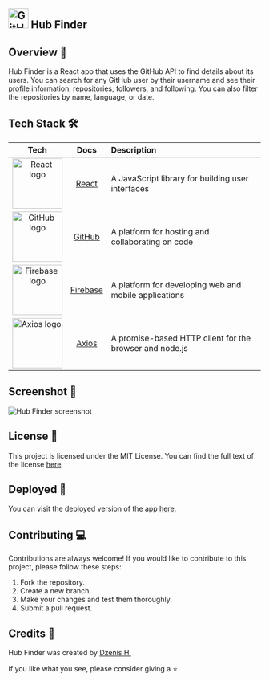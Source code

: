 
## <img src="https://webstockreview.net/images/github-icon-png-12.png" alt="GitHub Logo" width="40" height="40"> Hub Finder

>

## Overview 📝
Hub Finder is a React app that uses the GitHub API to find details about its users. You can search for any GitHub user by their username and see their profile information, repositories, followers, and following. You can also filter the repositories by name, language, or date.

## Tech Stack 🛠️
| Tech | Docs | Description |
| :---: | :---: | :--- |
| <img src="https://img.shields.io/badge/React-20232A?style=for-the-badge&logo=react&logoColor=61DAFB" alt="React logo" width="100"> | [React](https://reactjs.org/docs/getting-started.html) | A JavaScript library for building user interfaces |
| <img src="https://img.shields.io/badge/GitHub-100000?style=for-the-badge&logo=github&logoColor=white" alt="GitHub logo" width="100"> | [GitHub](https://docs.github.com/en) | A platform for hosting and collaborating on code |
| <img src="https://img.shields.io/badge/firebase-ffca28?style=for-the-badge&logo=firebase&logoColor=black" alt="Firebase logo" width="100"> | [Firebase](https://firebase.google.com/docs) | A platform for developing web and mobile applications |
| <img src="https://img.shields.io/badge/axios-08a0e9?style=for-the-badge&logo=axios&logoColor=white" alt="Axios logo" width="100"> | [Axios](https://axios-http.com/docs/intro) | A promise-based HTTP client for the browser and node.js |


## Screenshot 📸
![Hub Finder screenshot](https://drive.google.com/uc?export=view&id=1uo22x5iUbHoht2jmJJEtarX_CbCcmjIL)

## License 📄
This project is licensed under the MIT License. You can find the full text of the license [here](https://docs.google.com/document/d/11WK7tVoTFRMcWCuGZQCRWxEsDUEJ_6ArtfV-NjWcBCU/edit?usp=sharing).

## Deployed 🚀
You can visit the deployed version of the app [here](https://hub-finder.web.app/).

## Contributing 💻
Contributions are always welcome! If you would like to contribute to this project, please follow these steps:
1. Fork the repository.
2. Create a new branch.
3. Make your changes and test them thoroughly.
4. Submit a pull request.

## Credits 👏
Hub Finder was created by [Dzenis H.](https://www.dzenis.tech)

If you like what you see, please consider giving a ⭐

